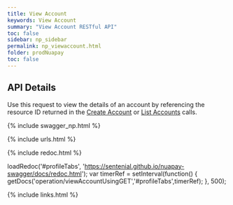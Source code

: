 ```yaml
---
title: View Account
keywords: View Account
summary: "View Account RESTful API"
toc: false
sidebar: np_sidebar
permalink: np_viewaccount.html
folder: prodNuapay
toc: false
---
```


## API Details

Use this request to view the details of an account by referencing the resource ID returned in the <a href="np_createaccount.html">Create Account</a> or <a href="np_listaccounts.html">List Accounts</a> calls.

{% include swagger_np.html %}

{% include urls.html %}


<ul id="profileTabs" class="nav nav-tabs">
    
   
</ul>
   
{% include redoc.html %}
   
loadRedoc('#profileTabs', 'https://sentenial.github.io/nuapay-swagger/docs/redoc.html');
var timerRef = setInterval(function() { getDocs('operation/viewAccountUsingGET','#profileTabs',timerRef); }, 500);


</script>


<div id="mydiv"></div>
</div>
</div>
{% include links.html %}
